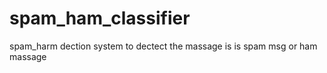 # spam_ham_classifier
spam_harm dection system to dectect the massage is is spam msg or ham massage
